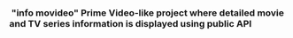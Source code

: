 ###  "info movideo" Prime Video-like project where detailed movie and TV series information is displayed using public API